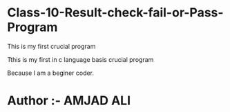 # Class-10-Result-check-fail-or-Pass-Program
This is my first crucial program
<p>Tthis is my first in c language basis crucial program</p>
<p>Because I am a beginer coder.</p>
<h1>Author :- AMJAD ALI</h1>
